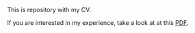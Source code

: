 This is repository with my CV. 

If you are interested in my experience, take a look at at this [PDF](./release/KULA_DAMIAN_CV.pdf).